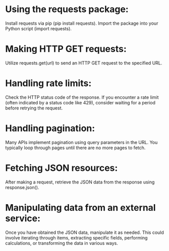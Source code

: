 # Using the requests package:
Install requests via pip (pip install requests). Import the package into your Python script (import requests).

# Making HTTP GET requests:
Utilize requests.get(url) to send an HTTP GET request to the specified URL.

# Handling rate limits:
Check the HTTP status code of the response. If you encounter a rate limit (often indicated by a status code like 429), consider waiting for a period before retrying the request.

# Handling pagination:
Many APIs implement pagination using query parameters in the URL. You typically loop through pages until there are no more pages to fetch.

# Fetching JSON resources:
After making a request, retrieve the JSON data from the response using response.json().

# Manipulating data from an external service:
Once you have obtained the JSON data, manipulate it as needed. This could involve iterating through items, extracting specific fields, performing calculations, or transforming the data in various ways.